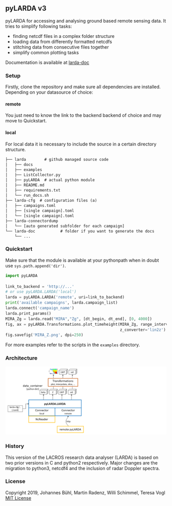 

## pyLARDA v3
pyLARDA for accessing and analysing ground based remote sensing data. 
It tries to simplify following tasks:

- finding netcdf files in a complex folder structure
- loading data from differently formatted netcdfs
- stitching data from consecutive files together
- simplify common plotting tasks

Documentation is available at [larda-doc](https://martin-rdz.github.io/larda-doc/)


### Setup
Firstly, clone the repository and make sure all dependencies are installed.
Depending on your datasource of choice:

#### remote
You just need to know the link to the backend backend of choice and may move to Quickstart.

#### local
For local data it is necessary to include the source in a certain directory structure.

```
├── larda        # github managed source code
│   ├── docs
│   ├── examples
│   ├── ListCollector.py
│   ├── pyLARDA  # actual python module
│   ├── README.md
│   ├── requirements.txt
│   └── run_docs.sh
├── larda-cfg  # configuration files (a)
│   ├── campaigns.toml
│   ├── [single campaign].toml
│   └── [single campaign].toml
├── larda-connectordump
│   └── [auto generated subfolder for each campaign]
└── larda-doc           # folder if you want to generate the docs
    └── ... 
```

### Quickstart
Make sure that the module is available at your pythonpath when in doubt use `sys.path.append('dir')`.

```python
import pyLARDA

link_to_backend = 'http://...' 
# or use pyLARDA.LARDA('local')
larda = pyLARDA.LARDA('remote', uri=link_to_backend)
print('available campaigns', larda.campaign_list)
larda.connect('campaign_name')
larda.print_params()
MIRA_Zg = larda.read("MIRA","Zg", [dt_begin, dt_end], [0, 4000])
fig, ax = pyLARDA.Transformations.plot_timeheight(MIRA_Zg, range_interval=[500, 3000],
                                                  z_converter='lin2z')
fig.savefig('MIRA_Z.png', dpi=250)
```

For more examples refer to the scripts in the `examples` directory.


### Architecture

![overview on the structure](examples/api.png)

### History
This version of the LACROS research data analyser (LARDA) is based on two prior versions in C and python2 respectively.
Major changes are the migration to python3, netcdf4 and the inclusion of radar Doppler spectra.


### License
Copyright 2019, Johannes Bühl, Martin Radenz, Willi Schimmel, Teresa Vogl
[MIT License](http://www.opensource.org/licenses/mit-license.php)

